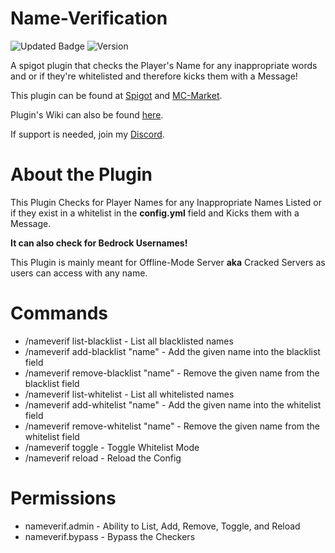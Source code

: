 # Name-Verification

![Updated Badge](https://badges.pufler.dev/updated/ExceptedPrism3/Name-Verification)
![Version](https://img.shields.io/github/v/release/ExceptedPrism3/Name-Verification)

A spigot plugin that checks the Player's Name for any inappropriate words
and or if they're whitelisted and therefore kicks them with a Message!

This plugin can be found at [Spigot](https://www.spigotmc.org/resources/nameverif.95719/)
and [MC-Market](https://www.mc-market.org/resources/21092/).

Plugin's Wiki can also be found [here](https://app.gitbook.com/s/Yqxo1O1OXrWwKxMKSTfH/).

If support is needed, join my [Discord](https://discord.gg/MfR5mcpVfX).

# About the Plugin
This Plugin Checks for Player Names for any Inappropriate Names Listed
or if they exist in a whitelist in the **config.yml** field and Kicks them with a Message.

**It can also check for Bedrock Usernames!**

This Plugin is mainly meant for Offline-Mode Server **aka**
Cracked Servers as users can access with any name.

# Commands
- /nameverif list-blacklist - List all blacklisted names
- /nameverif add-blacklist "name" - Add the given name into the blacklist field
- /nameverif remove-blacklist "name" - Remove the given name from the blacklist field
- /nameverif list-whitelist - List all whitelisted names
- /nameverif add-whitelist "name" - Add the given name into the whitelist field
- /nameverif remove-whitelist "name" - Remove the given name from the whitelist field
- /nameverif toggle - Toggle Whitelist Mode
- /nameverif reload - Reload the Config

# Permissions
- nameverif.admin - Ability to List, Add, Remove, Toggle, and Reload
- nameverif.bypass - Bypass the Checkers